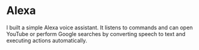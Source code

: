 # Alexa
I built a simple Alexa voice assistant. It listens to commands and can open YouTube or perform Google searches by converting speech to text and executing actions automatically.
